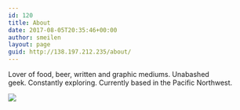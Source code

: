 ```yaml
---
id: 120
title: About
date: 2017-08-05T20:35:46+00:00
author: smeilen
layout: page
guid: http://138.197.212.235/about/
---
```

<p class="text-align-center">
  Lover of food, beer, written and graphic mediums. Unabashed geek.&nbsp;Constantly exploring. Currently based in the Pacific Northwest.&nbsp;
</p>

![](https://static1.squarespace.com/static/5064cb5984ae62abc9229999/t/56621b01e4b0843f55a01207/1496546234604/295948_2431594396905_157199760_n.jpg?format=original)

<div class="sqs-link">
  <a href="" target="_blank"></a>
</div>